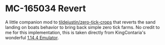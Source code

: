 # MC-165034 Revert

A little companion mod to [tildejustin/zero-tick-crops](https://github.com/tildejustin/zero-tick-crops) that reverts the sand landing on boats behavior to bring back simple zero tick farms. No credit to me for this implementation, this is taken directly from KingContaria's wonderful [1.14.4 Emulator](https://github.com/KingContaria/1.14.4-Emulator/blob/master/src/main/java/me/contaria/emulator114/mixin/entity/FallingBlockEntityMixin).